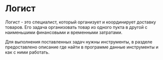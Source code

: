 # Логист

Логист - это специалист, который организует и координирует доставку товаров. Его задача организовать товар из одного пукта в другой с наименьшими финансовыми и временными затратами. 

Для выполнения поставленных задач нужны инструменты, в разделе предоставлено описание где найти в программе данные инструменты и как с ними работать. 
